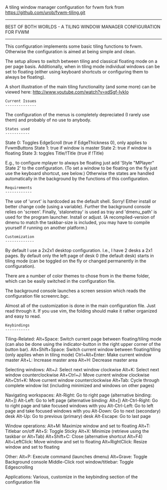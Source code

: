 A tiling window manager configuration for fvwm fork from https://github.com/urob/fvwm-tiling.git

------------------------------------------------------------------------

  BEST OF BOTH WORLDS - A TILING WINDOW MANAGER CONFIGURATION FOR FVWM


------------------------------------------------------------------------

This configuration implements some basic tiling functions to fvwm.
Otherwise the configuration is aimed at being simple and clean. 

The setup allows to switch between tiling and classical floating mode on
a per page basis. Additionally, when in tiling mode individual windows
can be set to floating (either using keyboard shortcuts or configuring
them to always be floating). 

A short illustration of the main tiling functionality (and some more) can be
viewed here: http://www.youtube.com/watch?v=xdSgf-IykIo

    Current Issues
    --------------

The configuration of the menus is completely depreciated (I rarely use
them) and probably of no use to anybody.

    States used
    -----------

State 0: Toggles EdgeScroll (true if EdgeThickness 0), only applies to
         FvwmButtons
State 1: true if window is master
State 2: true if window is floating
State 3: toggles Title/!Title (true if !Title)

E.g., to configure mplayer to always be floating just add 'Style "MPlayer"
State 2' to the configuration. (To set a window to be floating on the fly just
use the keyboard shortcut, see below.) Otherwise the states are handled
automatically in the background by the functions of this configuration.

    Requirements
    ------------

The use of 'urxvt' is hardcoded as the default shell. Sorry! Either
install or better change code (using a variable). Further the background
console relies on 'screen'. Finally, 'stalonetray' is used as tray and
'dmenu_path' is used for the program launcher. Install or adjust. (A
recompiled-version of dmenu to match the taskbar-size is included, you
may have to compile yourself if running on another platform.)

    Customization
    -------------

By default I use a 2x2x1 desktop configuration. I.e., I have 2 desks a 2x1
pages. By default only the left page of desk 0 (the default desk) starts in
tiling mode (can be toggled on the fly or changed permanently in the
configuration).

There are a number of color themes to chose from in the theme folder,
which can be easily switched in the configuration file.

The background console launches a screen session which reads the configuration
file screenrc.bgc.

Almost all of the customization is done in the main configuration file.
Just read through it. If you use vim, the folding should make it rather
organized and easy to read.

    Keybindings
    -----------

Tiling-Related:
 Alt+Space:       Switch current page between floating/tiling mode
                  (can also be done using the indicator-button in the
                  right upper corner of the button bar).
 Alt+Shift+Space: Switch current window between floating/tiling 
                  (only applies when in tiling mode)
 Ctrl+Alt+Enter:  Make current window master
 Alt+L:           Increase master area
 Alt+H:           Decrease master area

Selecting windows:
 Alt+J:           Select next window clockwise
 Alt+K:           Select next window counterclockwise
 Alt+Ctrl+J:      Move current window clockwise
 Alt+Ctrl+K:      Move current window counterclockwise
 Alt+Tab:         Cycle through complete window list (including minimized and
                  windows on other pages)

Navigating workspaces:
 Alt-Right:       Go to right page (alternative binding: Alt+])
 Alt-Left:        Go to left page (alternative binding: Alt+[)
 Alt-Ctrl-Right:  Go to right page and take focused windows with you
 Alt-Ctrl-Left:   Go to left page and take focused windows with you
 Alt-Down:        Go to next (secondary) desk
 Alt-Up:          Go to previous (primary) desk
 Alt-Escape:      Go to last page

Window operations:
 Alt+M:           Maximize window and set to floating
 Alt+T:           Titlebar on/off
 Alt+S:           Toggle Sticky
 Alt+X:           Minimize (retrieve using the taskbar or Alt+Tab)
 Alt+Shift+C:     Close (alternative shortcut Alt+F4)
 Alt+LeftClick:   Move window and set to floating
 Alt+RightClick:  Resize window and set to floating

Other:
 Alt+P:           Execute command (launches dmenu)
 Alt+Grave:       Toggle Background console
 Middle-Click root window/titlebar: Toggle Edgescrolling

Applications:
 Various, customize in the keybinding section of the configuration file
